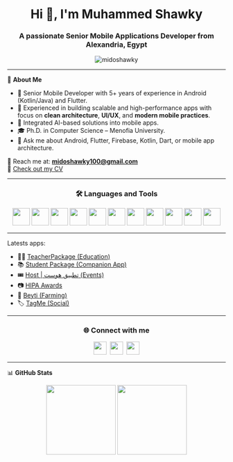 <h1 align="center">Hi 👋, I'm Muhammed Shawky</h1>
<h3 align="center">A passionate Senior Mobile Applications Developer from Alexandria, Egypt</h3>

<p align="center">
  <img src="https://komarev.com/ghpvc/?username=midoshawky&label=Profile%20views&color=0e75b6&style=flat" alt="midoshawky" />
</p>

---

🔧 **About Me**
- 📱 Senior Mobile Developer with 5+ years of experience in Android (Kotlin/Java) and Flutter.
- 🚀 Experienced in building scalable and high-performance apps with focus on **clean architecture**, **UI/UX**, and **modern mobile practices**.
- 🤖 Integrated AI-based solutions into mobile apps.
- 🎓 Ph.D. in Computer Science – Menofia University.
- 💬 Ask me about Android, Flutter, Firebase, Kotlin, Dart, or mobile app architecture.

📧 Reach me at: **midoshawky100@gmail.com**  
📄 [Check out my CV](https://drive.google.com/file/d/1e4x663V3-jKxmvrRLDU7Ljy0wChUbcik/view?usp=sharing)

---

<h3 align="center">🛠️ Languages and Tools</h3>
<p align="center">
  <img src="https://cdn.jsdelivr.net/gh/devicons/devicon/icons/android/android-original-wordmark.svg" width="40" />
  <img src="https://cdn.jsdelivr.net/gh/devicons/devicon/icons/flutter/flutter-original.svg" width="40" />
  <img src="https://cdn.jsdelivr.net/gh/devicons/devicon/icons/kotlin/kotlin-original.svg" width="40" />
  <img src="https://cdn.jsdelivr.net/gh/devicons/devicon/icons/java/java-original.svg" width="40" />
  <img src="https://cdn.jsdelivr.net/gh/devicons/devicon/icons/dart/dart-original.svg" width="40" />
  <img src="https://cdn.jsdelivr.net/gh/devicons/devicon/icons/firebase/firebase-plain.svg" width="40" />
  <img src="https://cdn.jsdelivr.net/gh/devicons/devicon/icons/react/react-original.svg" width="40" />
  <img src="https://cdn.jsdelivr.net/gh/devicons/devicon/icons/git/git-original.svg" width="40" />
  <img src="https://cdn.jsdelivr.net/gh/devicons/devicon/icons/docker/docker-original-wordmark.svg" width="40" />
  <img src="https://cdn.jsdelivr.net/gh/devicons/devicon/icons/figma/figma-original.svg" width="40" />
  <img src="https://cdn.jsdelivr.net/gh/devicons/devicon/icons/unity/unity-original.svg" width="40" />
</p>

---

Latests apps:
- 🧑‍🏫 [TeacherPackage (Education)](https://play.google.com/store/apps/details?id=com.pomac.teacherpackage&hl=en)
- 📚 [Student Package (Companion App)](https://play.google.com/store/apps/details?id=com.pomac.studentpackage&hl=en)
- 🎟️ [Host | تطبیق هوست (Events)](https://apps.apple.com/kw/app/host-%D8%AA%D8%B7%D8%A8%D9%8A%D9%82-%D9%87%D9%88%D8%B3%D8%AA/id6450389811)
- 📷 [HIPA Awards](https://apps.apple.com/pl/app/hipa-awards/id6475718142)
- 🌱 [Beyti (Farming)](https://play.google.com/store/apps/details?id=com.quality.beyti.beyti)
- 🏷️ [TagMe (Social)](https://apps.apple.com/au/app/tagme/id1598114927)

---

<h3 align="center">🌐 Connect with me</h3>
<p align="center">
  <a href="https://linkedin.com/in/mohamed-shawky-2bb05a178"><img src="https://cdn.jsdelivr.net/gh/devicons/devicon/icons/linkedin/linkedin-original.svg" width="30" /></a>&nbsp;
  <a href="https://fb.com/m.shawky150"><img src="https://cdn.jsdelivr.net/gh/devicons/devicon/icons/facebook/facebook-original.svg" width="30" /></a>&nbsp;
  <a href="https://www.leetcode.com/midoshawky"><img src="https://cdn.jsdelivr.net/gh/devicons/devicon/icons/leetcode/leetcode-original.svg" width="30" /></a>
</p>

---

📊 **GitHub Stats**
<p align="center">
  <img src="https://github-readme-stats.vercel.app/api?username=midoshawky&show_icons=true&theme=default" height="160"/>
  <img src="https://github-readme-streak-stats.herokuapp.com/?user=midoshawky" height="160"/>
</p>
